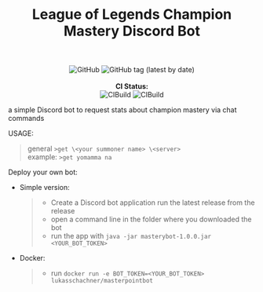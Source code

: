 
<div align="center">
    <h1>League of Legends Champion Mastery Discord Bot</h1>
    <br><br>
    <img alt="GitHub" src="https://img.shields.io/github/license/lukasschachner/masterypointbot?style=for-the-badge">
    <img alt="GitHub tag (latest by date)" src="https://img.shields.io/github/v/tag/lukasschachner/masterypointbot?label=version&style=for-the-badge"><br><br>
    <strong>CI Status:</strong> <br>
    <img alt="CIBuild" src="https://img.shields.io/github/workflow/status/lukasschachner/masterypointbot/Java%20CI%20with%20Maven?style=for-the-badge">
    <img alt="CIBuild" src="https://img.shields.io/github/workflow/status/lukasschachner/masterypointbot/Docker%20Image%20CI?style=for-the-badge">
    <br>
</div>

 a simple Discord bot to request stats about champion mastery via chat commands
 
 USAGE: 
 >general `>get \<your summoner name> \<server>` <br/>
 >example: `>get yomamma na`
 
 Deploy your own bot: <br/>
 - Simple version:
    > - Create a Discord bot application run the latest release from the release
    > - open a command line in the folder where you downloaded the bot
    > - run the app with `java -jar masterybot-1.0.0.jar <YOUR_BOT_TOKEN>`
 - Docker:
    > - run 
    >   `docker run -e BOT_TOKEN=<YOUR_BOT_TOKEN> lukasschachner/masterpointbot`
